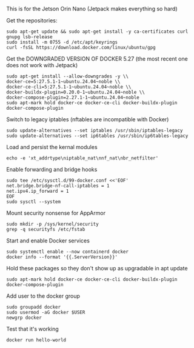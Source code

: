 This is for the Jetson Orin Nano (Jetpack makes everything so hard)

Get the repositories:
```
sudo apt-get update && sudo apt-get install -y ca-certificates curl gnupg lsb-release
sudo install -m 0755 -d /etc/apt/keyrings
curl -fsSL https://download.docker.com/linux/ubuntu/gpg
```

Get the DOWNGRADED VERSION OF DOCKER 5.27 (the most recent one does not work with Jetpack)
```
sudo apt-get install --allow-downgrades -y \\
docker-ce=5:27.5.1-1~ubuntu.24.04~noble \\
docker-ce-cli=5:27.5.1-1~ubuntu.24.04~noble \\
docker-buildx-plugin=0.20.0-1~ubuntu.24.04~noble \\
docker-compose-plugin=2.27.1-1~ubuntu.24.04~noble
sudo apt-mark hold docker-ce docker-ce-cli docker-buildx-plugin docker-compose-plugin
```

Switch to legacy iptables (nftables are incompatible with Docker)
```
sudo update-alternatives --set iptables /usr/sbin/iptables-legacy
sudo update-alternatives --set ip6tables /usr/sbin/ip6tables-legacy
```

Load and persist the kernal modules
```
echo -e 'xt_addrtype\niptable_nat\nnf_nat\nbr_netfilter'
```

Enable forwarding and bridge hooks
```
sudo tee /etc/sysctl.d/99-docker.conf <<'EOF'
net.bridge.bridge-nf-call-iptables = 1
net.ipv4.ip_forward = 1
EOF
sudo sysctl --system
```

Mount security nonsense for AppArmor
```
sudo mkdir -p /sys/kernel/security
grep -q securityfs /etc/fstab
```

Start and enable Docker services
```
sudo systemctl enable --now containerd docker
docker info --format '{{.ServerVersion}}'
```

Hold these packages so they don't show up as upgradable in apt update
```
sudo apt-mark hold docker-ce docker-ce-cli docker-buildx-plugin docker-compose-plugin
```

Add user to the docker group
```
sudo groupadd docker
sudo usermod -aG docker $USER
newgrp docker
```

Test that it's working
```
docker run hello-world
```
